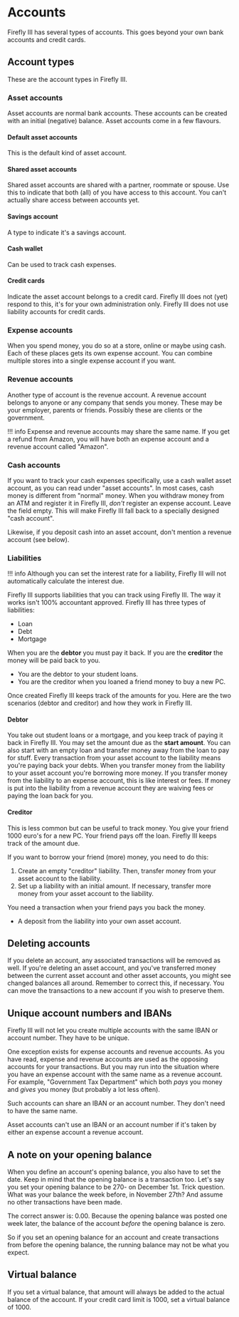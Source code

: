 # Accounts

Firefly III has several types of accounts. This goes beyond your own bank accounts and credit cards.

## Account types

These are the account types in Firefly III.

### Asset accounts

Asset accounts are normal bank accounts. These accounts can be created with an initial (negative) balance. Asset accounts come in a few flavours.

#### Default asset accounts

This is the default kind of asset account.

#### Shared asset accounts

Shared asset accounts are shared with a partner, roommate or spouse. Use this to indicate that both (all) of you have access to this account. You can't actually share access between accounts yet.

#### Savings account

A type to indicate it's a savings account.

#### Cash wallet

Can be used to track cash expenses. 

#### Credit cards

Indicate the asset account belongs to a credit card. Firefly III does not (yet) respond to this, it's for your own administration only. Firefly III does not use liability accounts for credit cards. 

### Expense accounts

When you spend money, you do so at a store, online or maybe using cash. Each of these places gets its own expense account. You can combine multiple stores into a single expense account if you want.

### Revenue accounts

Another type of account is the revenue account. A revenue account belongs to anyone or any company that sends you money. These may be your employer, parents or friends. Possibly these are clients or the government.

!!! info
    Expense and revenue accounts may share the same name. If you get a refund from Amazon, you will have both an expense account and a revenue account called "Amazon".

### Cash accounts

If you want to track your cash expenses specifically, use a cash wallet asset account, as you can read under "asset accounts". In most cases, cash money is different from "normal" money. When you withdraw money from an ATM and register it in Firefly III, _don't_ register an expense account. Leave the field empty. This will make Firefly III fall back to a specially designed "cash account".

Likewise, if you deposit cash into an asset account, don't mention a revenue account (see below).

### Liabilities

!!! info
    Although you can set the interest rate for a liability, Firefly III will not automatically calculate the interest due.

Firefly III supports liabilities that you can track using Firefly III. The way it works isn't 100% accountant approved. Firefly III has three types of liabilities:

- Loan
- Debt
- Mortgage

When you are the **debtor** you must pay it back. If you are the **creditor** the money will be paid back to you.

- You are the debtor to your student loans.
- You are the creditor when you loaned a friend money to buy a new PC.

Once created Firefly III keeps track of the amounts for you. Here are the two scenarios (debtor and creditor) and how they work in Firefly III.

#### Debtor

You take out student loans or a mortgage, and you keep track of paying it back in Firefly III. You may set the amount due as the **start amount**. You can also start with an empty loan and transfer money away from the loan to pay for stuff. Every transaction from your asset account to the liability means you're paying back your debts. When you transfer money from the liability to your asset account you're borrowing more money. If you transfer money from the liability to an expense account, this is like interest or fees. If money is put into the liability from a revenue account they are waiving fees or paying the loan back for you.

#### Creditor

This is less common but can be useful to track money. You give your friend 1000 euro's for a new PC. Your friend pays off the loan. Firefly III keeps track of the amount due.

If you want to borrow your friend (more) money, you need to do this:

1. Create an empty "creditor" liability. Then, transfer money from your asset account to the liability.
2. Set up a liability with an initial amount. If necessary, transfer more money from your asset account to the liability.

You need a transaction when your friend pays you back the money.

- A deposit from the liability into your own asset account.

## Deleting accounts

If you delete an account, any associated transactions will be removed as well. If you're deleting an asset account, and you've transferred money between the current asset account and other asset accounts, you might see changed balances all around. Remember to correct this, if necessary. You can move the transactions to a new account if you wish to preserve them.

## Unique account numbers and IBANs

Firefly III will not let you create multiple accounts with the same IBAN or account number. They have to be unique.

One exception exists for expense accounts and revenue accounts. As you have read, expense and revenue accounts are used as the opposing accounts for your transactions. But you may run into the situation where you have an expense account with the same name as a revenue account. For example, "Government Tax Department" which both *pays* you money and *gives* you money (but probably a lot less often).

Such accounts can share an IBAN or an account number. They don't need to have the same name.

Asset accounts can't use an IBAN or an account number if it's taken by either an expense account a revenue account.

## A note on your opening balance

When you define an account's opening balance, you also have to set the date. Keep in mind that the opening balance is a transaction too. Let's say you set your opening balance to be 270- on December 1st. Trick question. What was your balance the week before, in November 27th? And assume no other transactions have been made.

The correct answer is: 0.00. Because the opening balance was posted one week later, the balance of the account _before_ the opening balance is zero.

So if you set an opening balance for an account and create transactions from before the opening balance, the running balance may not be what you expect.

## Virtual balance

If you set a virtual balance, that amount will always be added to the actual balance of the account. If your credit card limit is 1000, set a virtual balance of 1000.
